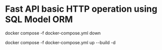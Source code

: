 # Fast API basic HTTP operation using SQL Model ORM
docker compose -f docker-compose.yml down

docker compose -f docker-compose.yml up --build -d 

